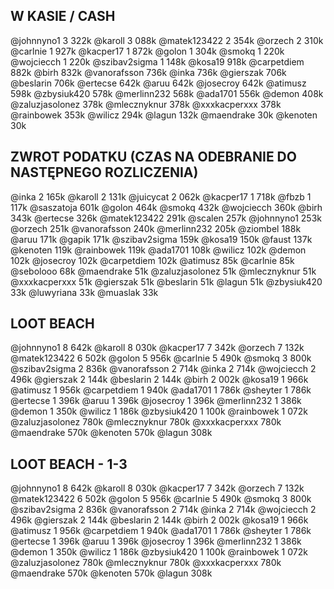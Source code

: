 ## W KASIE / CASH
@johnnyno1 3 322k
@karoll 3 088k
@matek123422 2 354k
@orzech 2 310k
@carlnie 1 927k
@kacper17 1 872k
@golon 1 304k
@smokq 1 220k
@wojciecch 1 220k
@szibav2sigma 1 148k
@kosa19 918k
@carpetdiem 882k
@birh 832k
@vanorafsson 736k
@inka 736k
@gierszak 706k
@beslarin 706k
@ertecse 642k
@aruu 642k
@josecroy 642k
@atimusz 598k
@zbysiuk420 578k
@merlinn232 568k
@ada1701 556k
@demon 408k
@zaluzjasolonez 378k
@mlecznyknur 378k
@xxxkacperxxx 378k
@rainbowek 353k
@wilicz 294k
@lagun 132k
@maendrake 30k
@kenoten 30k

## ZWROT PODATKU (CZAS NA ODEBRANIE DO NASTĘPNEGO ROZLICZENIA)
@inka 2 165k
@karoll 2 131k
@juicycat 2 062k
@kacper17 1 718k
@fbzb 1 117k
@saszatoja 601k
@golon 464k
@smokq 432k
@wojciecch 360k
@birh 343k
@ertecse 326k
@matek123422 291k
@scalen 257k
@johnnyno1 253k
@orzech 251k
@vanorafsson 240k
@merlinn232 205k
@ziombel 188k
@aruu 171k
@gapik 171k
@szibav2sigma 159k
@kosa19 150k
@faust 137k
@kenoten 119k
@rainbowek 119k
@ada1701 108k
@wilicz 102k
@demon 102k
@josecroy 102k
@carpetdiem 102k
@atimusz 85k
@carlnie 85k
@sebolooo 68k
@maendrake 51k
@zaluzjasolonez 51k
@mlecznyknur 51k
@xxxkacperxxx 51k
@gierszak 51k
@beslarin 51k
@lagun 51k
@zbysiuk420 33k
@luwyriana 33k
@muaslak 33k

## LOOT BEACH
@johnnyno1 8 642k
@karoll 8 030k
@kacper17 7 342k
@orzech 7 132k
@matek123422 6 502k
@golon 5 956k
@carlnie 5 490k
@smokq 3 800k
@szibav2sigma 2 836k
@vanorafsson 2 714k
@inka 2 714k
@wojciecch 2 496k
@gierszak 2 144k
@beslarin 2 144k
@birh 2 002k
@kosa19 1 966k
@atimusz 1 956k
@carpetdiem 1 940k
@ada1701 1 786k
@sheyter 1 786k
@ertecse 1 396k
@aruu 1 396k
@josecroy 1 396k
@merlinn232 1 386k
@demon 1 350k
@wilicz 1 186k
@zbysiuk420 1 100k
@rainbowek 1 072k
@zaluzjasolonez 780k
@mlecznyknur 780k
@xxxkacperxxx 780k
@maendrake 570k
@kenoten 570k
@lagun 308k

## LOOT BEACH - 1-3
@johnnyno1 8 642k
@karoll 8 030k
@kacper17 7 342k
@orzech 7 132k
@matek123422 6 502k
@golon 5 956k
@carlnie 5 490k
@smokq 3 800k
@szibav2sigma 2 836k
@vanorafsson 2 714k
@inka 2 714k
@wojciecch 2 496k
@gierszak 2 144k
@beslarin 2 144k
@birh 2 002k
@kosa19 1 966k
@atimusz 1 956k
@carpetdiem 1 940k
@ada1701 1 786k
@sheyter 1 786k
@ertecse 1 396k
@aruu 1 396k
@josecroy 1 396k
@merlinn232 1 386k
@demon 1 350k
@wilicz 1 186k
@zbysiuk420 1 100k
@rainbowek 1 072k
@zaluzjasolonez 780k
@mlecznyknur 780k
@xxxkacperxxx 780k
@maendrake 570k
@kenoten 570k
@lagun 308k


